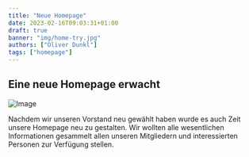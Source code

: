 ```yaml
---
title: "Neue Homepage"
date: 2023-02-16T09:03:31+01:00
draft: true
banner: "img/home-try.jpg"
authors: ["Oliver Dunkl"]
tags: ["homepage"]
---
```


## Eine neue Homepage erwacht

![Image](https://images-wixmp-ed30a86b8c4ca887773594c2.wixmp.com/i/ee7c62bd-521a-4295-b96e-2a25f177ea51/d7aikwr-83239c78-993f-4b09-856e-34e128ccefa8.png?token=eyJ0eXAiOiJKV1QiLCJhbGciOiJIUzI1NiJ9.eyJpc3MiOiJ1cm46YXBwOjdlMGQxODg5ODIyNjQzNzNhNWYwZDQxNWVhMGQyNmUwIiwic3ViIjoidXJuOmFwcDo3ZTBkMTg4OTgyMjY0MzczYTVmMGQ0MTVlYTBkMjZlMCIsImF1ZCI6WyJ1cm46c2VydmljZTpmaWxlLmRvd25sb2FkIl0sIm9iaiI6W1t7InBhdGgiOiIvaS9lZTdjNjJiZC01MjFhLTQyOTUtYjk2ZS0yYTI1ZjE3N2VhNTEvZDdhaWt3ci04MzIzOWM3OC05OTNmLTRiMDktODU2ZS0zNGUxMjhjY2VmYTgucG5nIn1dXX0.ic8f8kVgmqMYR-u-EOTdtBEfy_IwFurRvjTxtYPaXEg)

Nachdem wir unseren Vorstand neu gewählt haben wurde es auch Zeit unsere Homepage neu zu gestalten. Wir wollten alle
wesentlichen Informationen gesammelt allen unseren Mitgliedern und interessierten Personen zur Verfügung stellen.